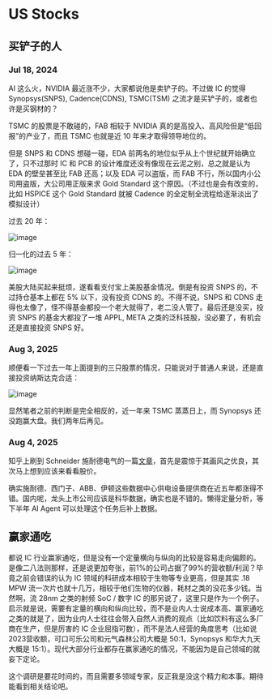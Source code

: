 # US Stocks

## 买铲子的人

### Jul 18, 2024

AI 这么火，NVIDIA 最近涨不少，大家都说他是卖铲子的。不过做 IC 的觉得 Synopsys(SNPS), Cadence(CDNS), TSMC(TSM) 之流才是买铲子的，或者也许是买钢材的？

TSMC 的股票是不敢碰的，FAB 相较于 NVIDIA 真的是高投入、高风险但是“低回报”的产业了，而且 TSMC 也就是近 10 年来才取得领导地位的。

但是 SNPS 和 CDNS 想碰一碰，EDA 前两名的地位似乎从上个世纪就开始确立了，只不过那时 IC 和 PCB 的设计难度还没有像现在云泥之别，总之就是认为 EDA 的壁垒甚至比 FAB 还高；以及 EDA 可以盗版，而 FAB 不行，所以国内小公司用盗版，大公司用正版来求 Gold Standard 这个原因。（不过也是会有改变的，比如 HSPICE 这个 Gold Standard 就被 Cadence 的全定制全流程给逐渐淡出了模拟设计）

过去 20 年：

![image](https://github.com/user-attachments/assets/2ee0d146-81d1-4f13-8375-3659fe79fcf4)

归一化的过去 5 年：

![image](https://github.com/user-attachments/assets/4c7af5fc-057b-4263-a272-487332766931)


美股大陆买起来挺烦，遂看看支付宝上美股基金情况。倒是有投资 SNPS 的，不过持仓基本上都在 5% 以下，没有投资 CDNS 的。不得不说，SNPS 和 CDNS 走得也太像了，怪不得基金都投一个老大就得了，老二没人管了。最后还是没买，投资 SNPS 的基金大都投了一堆 APPL, META 之类的泛科技股，没必要了，有机会还是直接投资 SNPS 好。

### Aug 3, 2025

顺便看一下过去一年上面提到的三只股票的情况，只能说对于普通人来说，还是直接投资纳斯达克合适：

![image](https://github.com/user-attachments/assets/e15d824a-9e8c-428b-9d66-850579bfae80)

显然笔者之前的判断是完全相反的，近一年来 TSMC 蒸蒸日上，而 Synopsys 还没跑赢大盘。我们两年后再见。

### Aug 4, 2025

知乎上刷到 Schneider 施耐德电气的一篇[文章](https://zhuanlan.zhihu.com/p/1915382409739876232)，首先是震惊于其画风之优良，其次马上想到应该来看看股价。

确实施耐德、西门子、ABB、伊顿这些数据中心供电设备提供商在近五年都涨得不错。国内呢，龙头上市公司应该是科华数据，确实也是不错的。懒得定量分析，等下半年 AI Agent 可以处理这个任务后补上数据。


## 赢家通吃

都说 IC 行业赢家通吃，但是没有一个定量横向与纵向的比较是容易走向偏颇的。是像二八法则那样，还是说更加夸张，前1%的公司占据了99%的营收额/利润？毕竟之前会错误的认为 IC 领域的科研成本相较于生物等专业更高，但是其实 .18 MPW 流一次片也就十几万，相较于他们生物的仪器，耗材之类的没花多少钱。当然啊，流 28nm 之类的射频 SoC / 数字 IC 的那另说了，这里只是作为一个例子。启示就是说，需要有定量的横向和纵向比较，而不是业内人士说成本高、赢家通吃之类的就是了，因为业内人士往往会带入自然人消费的观点（比如饮料有这么多厂商在生产，但是厉害的 IC 企业屈指可数），而不是法人经营的角度思考（比如说2023营收额，可口可乐公司和元气森林公司大概是 50:1，Synopsys 和华大九天大概是 15:1）。现代大部分行业都存在赢家通吃的情况，不能因为是自己领域的就妄下定论。

这个调研是要花时间的，而且需要多领域专家，反正我是没这个精力和本事。期待能看到相关结论吧。


